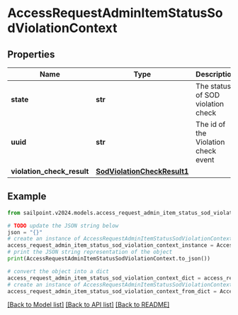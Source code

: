 # AccessRequestAdminItemStatusSodViolationContext


## Properties

Name | Type | Description | Notes
------------ | ------------- | ------------- | -------------
**state** | **str** | The status of SOD violation check | [optional] 
**uuid** | **str** | The id of the Violation check event | [optional] 
**violation_check_result** | [**SodViolationCheckResult1**](SodViolationCheckResult1.md) |  | [optional] 

## Example

```python
from sailpoint.v2024.models.access_request_admin_item_status_sod_violation_context import AccessRequestAdminItemStatusSodViolationContext

# TODO update the JSON string below
json = "{}"
# create an instance of AccessRequestAdminItemStatusSodViolationContext from a JSON string
access_request_admin_item_status_sod_violation_context_instance = AccessRequestAdminItemStatusSodViolationContext.from_json(json)
# print the JSON string representation of the object
print(AccessRequestAdminItemStatusSodViolationContext.to_json())

# convert the object into a dict
access_request_admin_item_status_sod_violation_context_dict = access_request_admin_item_status_sod_violation_context_instance.to_dict()
# create an instance of AccessRequestAdminItemStatusSodViolationContext from a dict
access_request_admin_item_status_sod_violation_context_from_dict = AccessRequestAdminItemStatusSodViolationContext.from_dict(access_request_admin_item_status_sod_violation_context_dict)
```
[[Back to Model list]](../README.md#documentation-for-models) [[Back to API list]](../README.md#documentation-for-api-endpoints) [[Back to README]](../README.md)


